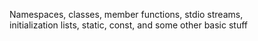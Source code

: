 Namespaces, classes, member functions, stdio streams,\
initialization lists, static, const, and some other basic stuff
